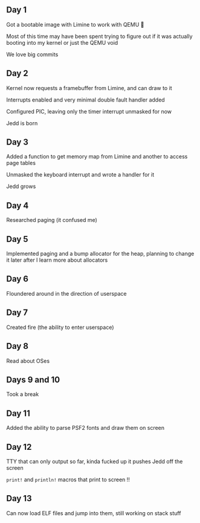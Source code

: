 ## Day 1

Got a bootable image with Limine to work with QEMU 🦀

Most of this time may have been spent trying to figure out if it was actually booting into my kernel or just the QEMU void

We love big commits

## Day 2

Kernel now requests a framebuffer from Limine, and can draw to it

Interrupts enabled and very minimal double fault handler added

Configured PIC, leaving only the timer interrupt unmasked for now

Jedd is born

## Day 3

Added a function to get memory map from Limine and another to access page tables

Unmasked the keyboard interrupt and wrote a handler for it

Jedd grows

## Day 4

Researched paging (it confused me)

## Day 5

Implemented paging and a bump allocator for the heap, planning to change it later after I learn more about allocators

## Day 6

Floundered around in the direction of userspace

## Day 7

Created fire (the ability to enter userspace)

## Day 8

Read about OSes

## Days 9 and 10

Took a break

## Day 11

Added the ability to parse PSF2 fonts and draw them on screen

## Day 12

TTY that can only output so far, kinda fucked up it pushes Jedd off the screen

`print!` and `println!` macros that print to screen !!

## Day 13

Can now load ELF files and jump into them, still working on stack stuff
